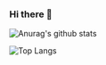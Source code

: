 ### Hi there 👋
![Anurag's github stats](https://github-readme-stats.vercel.app/api?username=huyutuo&theme=solarized-light)

![Top Langs](https://github-readme-stats.vercel.app/api/top-langs/?username=huyutuo)

<!--
**huyutuo/huyutuo** is a ✨ _special_ ✨ repository because its `README.md` (this file) appears on your GitHub profile.

Here are some ideas to get you started:

- 🔭 I’m currently working on ...
- 🌱 I’m currently learning ...
- 👯 I’m looking to collaborate on ...
- 🤔 I’m looking for help with ...
- 💬 Ask me about ...
- 📫 How to reach me: ...
- 😄 Pronouns: ...
- ⚡ Fun fact: ...
-->
